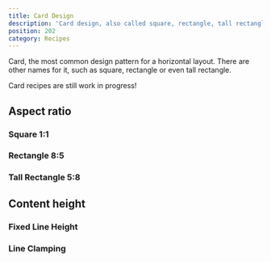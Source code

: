 ```yaml
---
title: Card Design
description: 'Card design, also called square, rectangle, tall rectangle, various way to design content horizontally with them.'
position: 202
category: Recipes
---
```


Card, the most common design pattern for a horizontal layout. 
There are other names for it, such as square, rectangle or even tall rectangle. 

<alert type="warning">

Card recipes are still work in progress! 

</alert>

## Aspect ratio

### Square 1:1

### Rectangle 8:5

### Tall Rectangle 5:8

## Content height

### Fixed Line Height

### Line Clamping
